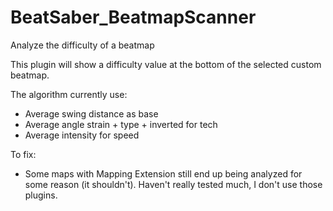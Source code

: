 # BeatSaber_BeatmapScanner
Analyze the difficulty of a beatmap

This plugin will show a difficulty value at the bottom of the selected custom beatmap. <br />

The algorithm currently use:
+ Average swing distance as base
+ Average angle strain + type + inverted for tech
+ Average intensity for speed

To fix:
- Some maps with Mapping Extension still end up being analyzed for some reason (it shouldn't). Haven't really tested much, I don't use those plugins.
